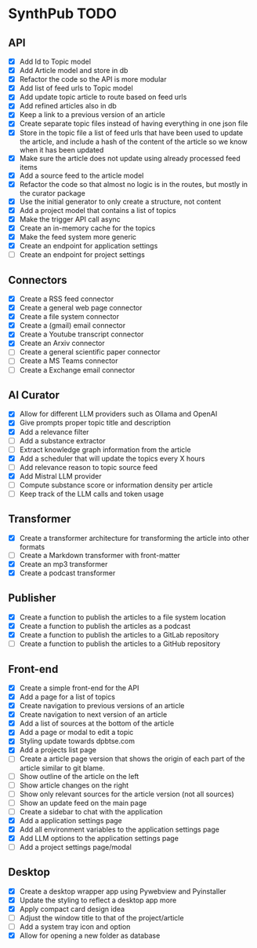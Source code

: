 # SynthPub TODO

## API

- [x] Add Id to Topic model
- [x] Add Article model and store in db
- [x] Refactor the code so the API is more modular
- [x] Add list of feed urls to Topic model
- [x] Add update topic article to route based on feed urls
- [x] Add refined articles also in db
- [x] Keep a link to a previous version of an article
- [x] Create separate topic files instead of having everything in one json file
- [x] Store in the topic file a list of feed urls that have been used to update the article, and include a hash of the content of the article so we know when it has been updated
- [x] Make sure the article does not update using already processed feed items
- [x] Add a source feed to the article model
- [x] Refactor the code so that almost no logic is in the routes, but mostly in the curator package
- [x] Use the initial generator to only create a structure, not content
- [x] Add a project model that contains a list of topics
- [x] Make the trigger API call async
- [x] Create an in-memory cache for the topics
- [x] Make the feed system more generic
- [x] Create an endpoint for application settings
- [ ] Create an endpoint for project settings

## Connectors

- [x] Create a RSS feed connector
- [x] Create a general web page connector
- [x] Create a file system connector
- [x] Create a (gmail) email connector
- [x] Create a Youtube transcript connector
- [x] Create an Arxiv connector
- [ ] Create a general scientific paper connector
- [ ] Create a MS Teams connector
- [ ] Create a Exchange email connector

## AI Curator

- [x] Allow for different LLM providers such as Ollama and OpenAI
- [x] Give prompts proper topic title and description
- [x] Add a relevance filter
- [ ] Add a substance extractor
- [ ] Extract knowledge graph information from the article
- [x] Add a scheduler that will update the topics every X hours
- [ ] Add relevance reason to topic source feed
- [x] Add Mistral LLM provider
- [ ] Compute substance score or information density per article
- [ ] Keep track of the LLM calls and token usage

## Transformer

- [x] Create a transformer architecture for transforming the article into other formats
- [ ] Create a Markdown transformer with front-matter
- [x] Create an mp3 transformer
- [x] Create a podcast transformer

## Publisher

- [x] Create a function to publish the articles to a file system location
- [x] Create a function to publish the articles as a podcast
- [x] Create a function to publish the articles to a GitLab repository
- [ ] Create a function to publish the articles to a GitHub repository

## Front-end

- [x] Create a simple front-end for the API
- [x] Add a page for a list of topics
- [x] Create navigation to previous versions of an article
- [x] Create navigation to next version of an article
- [x] Add a list of sources at the bottom of the article
- [x] Add a page or modal to edit a topic
- [x] Styling update towards dpbtse.com
- [x] Add a projects list page
- [ ] Create a article page version that shows the origin of each part of the article similar to git blame.
- [ ] Show outline of the article on the left
- [ ] Show article changes on the right
- [ ] Show only relevant sources for the article version (not all sources)
- [ ] Show an update feed on the main page
- [ ] Create a sidebar to chat with the application
- [x] Add a application settings page
- [x] Add all environment variables to the application settings page
- [x] Add LLM options to the application settings page
- [ ] Add a project settings page/modal

## Desktop

- [x] Create a desktop wrapper app using Pywebview and Pyinstaller
- [x] Update the styling to reflect a desktop app more
- [x] Apply compact card design idea
- [ ] Adjust the window title to that of the project/article
- [ ] Add a system tray icon and option
- [x] Allow for opening a new folder as database
